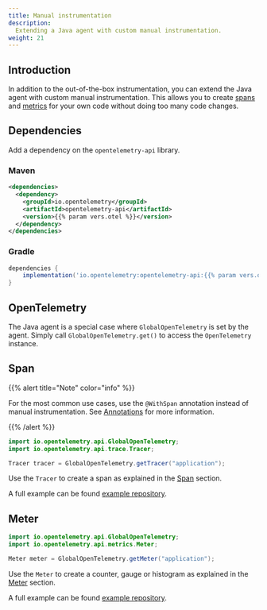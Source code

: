 ```yaml
---
title: Manual instrumentation
description:
  Extending a Java agent with custom manual instrumentation.
weight: 21
---
```


## Introduction

In addition to the out-of-the-box instrumentation, you can extend the Java agent with custom manual instrumentation. 
This allows you to create [spans](/docs/concepts/signals/traces/#spans) and [metrics](/docs/concepts/signals/metrics) 
for your own code without doing too many code changes.

## Dependencies

Add a dependency on the `opentelemetry-api` library.

### Maven

```xml
<dependencies>
  <dependency>
    <groupId>io.opentelemetry</groupId>
    <artifactId>opentelemetry-api</artifactId>
    <version>{{% param vers.otel %}}</version>
  </dependency>
</dependencies>
```

### Gradle

```groovy
dependencies {
    implementation('io.opentelemetry:opentelemetry-api:{{% param vers.otel %}}')
}
```

## OpenTelemetry

The Java agent is a special case where `GlobalOpenTelemetry` is set by the agent.
Simply call `GlobalOpenTelemetry.get()` to access the `OpenTelemetry` instance.

## Span

{{% alert title="Note" color="info" %}}

For the most common use cases, use the `@WithSpan` annotation instead of manual instrumentation.
See [Annotations](../annotations) for more information.

{{% /alert %}}

```java
import io.opentelemetry.api.GlobalOpenTelemetry;
import io.opentelemetry.api.trace.Tracer;

Tracer tracer = GlobalOpenTelemetry.getTracer("application");
```

Use the `Tracer` to create a span as explained in the [Span](/docs/languages/java/api/#span) section.

A full example can be found [example repository].

## Meter

```java
import io.opentelemetry.api.GlobalOpenTelemetry;
import io.opentelemetry.api.metrics.Meter;

Meter meter = GlobalOpenTelemetry.getMeter("application");
```

Use the `Meter` to create a counter, gauge or histogram as explained in the [Meter](/docs/languages/java/api/#meter) section.

A full example can be found [example repository].

[example repository]: https://github.com/open-telemetry/opentelemetry-java-examples/tree/main/javaagent
